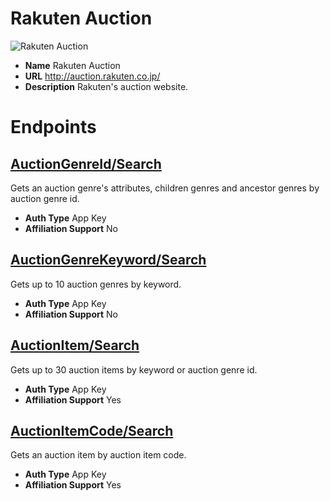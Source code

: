 # Rakuten Auction

![Rakuten Auction](https://media.antoniotajuelo.com/rakuten/service/logo/rakuten-auctions.png)
* **Name** Rakuten Auction
* **URL** http://auction.rakuten.co.jp/
* **Description** Rakuten's auction website.

# Endpoints

## [AuctionGenreId/Search](RakutenAuction/AuctionGenreIdSearch)
Gets an auction genre's attributes, children genres and ancestor genres by auction genre id.
* **Auth Type** App Key
* **Affiliation Support** No

## [AuctionGenreKeyword/Search](RakutenAuction/AuctionGenreKeywordSearch)
Gets up to 10 auction genres by keyword.
* **Auth Type** App Key
* **Affiliation Support** No

## [AuctionItem/Search](RakutenAuction/AuctionItemSearch)
Gets up to 30 auction items by keyword or auction genre id.
* **Auth Type** App Key
* **Affiliation Support** Yes

## [AuctionItemCode/Search](RakutenAuction/AuctionItemCodeSearch)
Gets an auction item by auction item code.
* **Auth Type** App Key
* **Affiliation Support** Yes
